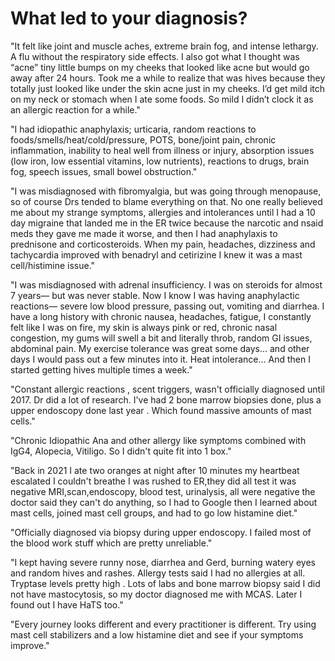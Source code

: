 [//]: # (source: jph)
[//]: # (tags: comments)

# What led to your diagnosis?

"It felt like joint and muscle aches, extreme brain fog, and intense lethargy. A
flu without the respiratory side effects. I also got what I thought was “acne”
tiny little bumps on my cheeks that looked like acne but would go away after 24
hours. Took me a while to realize that was hives because they totally just
looked like under the skin acne just in my cheeks. I’d get mild itch on my neck
or stomach when I ate some foods. So mild I didn’t clock it as an allergic
reaction for a while."

"I had idiopathic anaphylaxis; urticaria, random reactions to
foods/smells/heat/cold/pressure, POTS, bone/joint pain, chronic inflammation,
inability to heal well from illness or injury, absorption issues (low iron, low
essential vitamins, low nutrients), reactions to drugs, brain fog, speech
issues, small bowel obstruction."

"I was misdiagnosed with fibromyalgia, but was going through menopause, so of
course Drs tended to blame everything on that. No one really believed me about
my strange symptoms, allergies and intolerances until I had a 10 day migraine
that landed me in the ER twice because the narcotic and nsaid meds they gave me
made it worse, and then I had anaphylaxis to prednisone and corticosteroids.
When my pain, headaches, dizziness and tachycardia improved with benadryl and
cetirizine I knew it was a mast cell/histimine issue."

"I was misdiagnosed with adrenal insufficiency. I was on steroids for almost 7
years— but was never stable. Now I know I was having anaphylactic reactions—
severe low blood pressure, passing out, vomiting and diarrhea. I have a long
history with chronic nausea, headaches, fatigue, I constantly felt like I was on
fire, my skin is always pink or red, chronic nasal congestion, my gums will
swell a bit and literally throb, random GI issues, abdominal pain. My exercise
tolerance was great some days… and other days I would pass out a few minutes
into it. Heat intolerance… And then I started getting hives multiple times a
week."

"Constant allergic reactions , scent triggers, wasn't officially diagnosed until
2017. Dr did a lot of research. I've had 2 bone marrow biopsies done, plus a
upper endoscopy done last year . Which found massive amounts of mast cells."

"Chronic Idiopathic Ana and other allergy like symptoms combined with IgG4,
Alopecia, Vitiligo. So I didn't quite fit into 1 box."

"Back in 2021 I ate two oranges at night after 10 minutes my heartbeat escalated
I couldn't breathe I was rushed to ER,they did all test it was negative
MRI,scan,endoscopy, blood test, urinalysis, all were negative the doctor said
they can't do anything, so I had to Google then I learned about mast cells,
joined mast cell groups, and had to go low histamine diet."

"Officially diagnosed via biopsy during upper endoscopy. I failed most of the blood work stuff which are pretty unreliable."

"I kept having severe runny nose, diarrhea and Gerd, burning watery eyes and
random hives and rashes. Allergy tests said I had no allergies at all. Tryptase
levels pretty high . Lots of labs and bone marrow biopsy said I did not have
mastocytosis, so my doctor diagnosed me with MCAS. Later I found out I have HaTS
too."

"Every journey looks different and every practitioner is different. Try using mast cell stabilizers and a low histamine diet and see if your symptoms improve."

